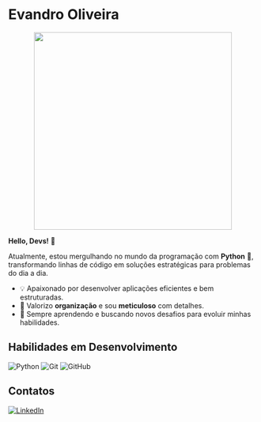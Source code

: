 # Evandro Oliveira

<div align="center">
  <img src="https://media1.tenor.com/m/QWyZ0gl_H84AAAAd/mad-cat-fr-lol.gif" width="400">
</div>

**Hello, Devs!** 👋

Atualmente, estou mergulhando no mundo da programação com **Python** 🐍, transformando linhas de código em soluções estratégicas para problemas do dia a dia. 

- 💡 Apaixonado por desenvolver aplicações eficientes e bem estruturadas.
- 🧠 Valorizo **organização** e sou **meticuloso** com detalhes.
- 🌱 Sempre aprendendo e buscando novos desafios para evoluir minhas habilidades.

## Habilidades em Desenvolvimento

![Python](https://img.shields.io/badge/Python-3776AB?style=for-the-badge&logo=python&logoColor=white)
![Git](https://img.shields.io/badge/Git-F05032?style=for-the-badge&logo=git&logoColor=white)
![GitHub](https://img.shields.io/badge/GitHub-181717?style=for-the-badge&logo=github&logoColor=white)

## Contatos

[![LinkedIn](https://img.shields.io/badge/LinkedIn-0077B5?style=for-the-badge&logo=linkedin&logoColor=white)](https://www.linkedin.com/in/evandro-oliveira-andrade/)
